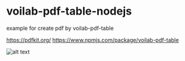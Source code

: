 # voilab-pdf-table-nodejs
example for create pdf by voilab-pdf-table

https://pdfkit.org/
https://www.npmjs.com/package/voilab-pdf-table

![alt text](https://raw.githubusercontent.com/suraboy/voilab-pdf-table-nodejs/master/path/to/example.png)
